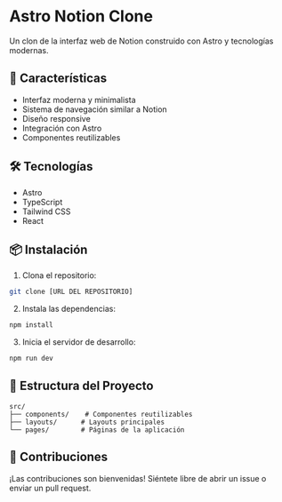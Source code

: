 # Astro Notion Clone

Un clon de la interfaz web de Notion construido con Astro y tecnologías modernas.

## 🚀 Características

- Interfaz moderna y minimalista
- Sistema de navegación similar a Notion
- Diseño responsive
- Integración con Astro
- Componentes reutilizables

## 🛠️ Tecnologías

- Astro
- TypeScript
- Tailwind CSS
- React

## 📦 Instalación

1. Clona el repositorio:

```bash
git clone [URL DEL REPOSITORIO]
```

2. Instala las dependencias:

```bash
npm install
```

3. Inicia el servidor de desarrollo:

```bash
npm run dev
```

## 📝 Estructura del Proyecto

```
src/
├── components/    # Componentes reutilizables
├── layouts/      # Layouts principales
└── pages/        # Páginas de la aplicación
```

## 🤝 Contribuciones

¡Las contribuciones son bienvenidas! Siéntete libre de abrir un issue o enviar un pull request.
